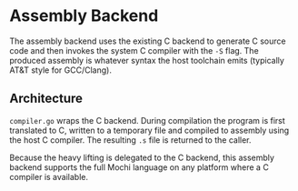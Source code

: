 # Assembly Backend

The assembly backend uses the existing C backend to generate C source code and
then invokes the system C compiler with the `-S` flag. The produced assembly is
whatever syntax the host toolchain emits (typically AT&T style for GCC/Clang).

## Architecture

`compiler.go` wraps the C backend. During compilation the program is first
translated to C, written to a temporary file and compiled to assembly using the
host C compiler. The resulting `.s` file is returned to the caller.

Because the heavy lifting is delegated to the C backend, this assembly backend
supports the full Mochi language on any platform where a C compiler is
available.
